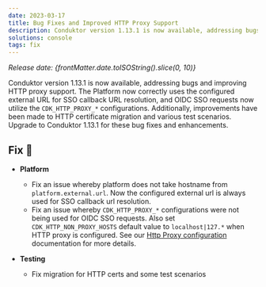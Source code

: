 ```yaml
---
date: 2023-03-17
title: Bug Fixes and Improved HTTP Proxy Support
description: Conduktor version 1.13.1 is now available, addressing bugs and improving HTTP proxy support.
solutions: console
tags: fix
---
```


*Release date: {frontMatter.date.toISOString().slice(0, 10)}*

Conduktor version 1.13.1 is now available, addressing bugs and improving HTTP proxy support. The Platform now correctly uses the configured external URL for SSO callback URL resolution, and OIDC SSO requests now utilize the `CDK_HTTP_PROXY_*` configurations. Additionally, improvements have been made to HTTP certificate migration and various test scenarios. Upgrade to Conduktor 1.13.1 for these bug fixes and enhancements.

## Fix 🔨

- **Platform**

  - Fix an issue whereby platform does not take hostname from `platform.external.url`. Now the configured external url is always used for SSO callback url resolution.
  - Fix an issue whereby `CDK_HTTP_PROXY_*` configurations were not being used for OIDC SSO requests. Also set `CDK_HTTP_NON_PROXY_HOSTS` default value to `localhost|127.*` when HTTP proxy is configured. See our [Http Proxy configuration](https://docs.conduktor.io/platform/get-started/configuration/http-proxy-configuration/) documentation for more details.

- **Testing**

  - Fix migration for HTTP certs and some test scenarios
